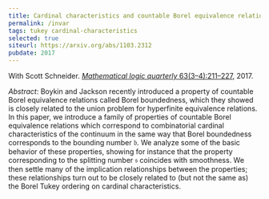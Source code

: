 ```yaml
---
title: Cardinal characteristics and countable Borel equivalence relations
permalink: /invar
tags: tukey cardinal-characteristics
selected: true
siteurl: https://arxiv.org/abs/1103.2312
pubdate: 2017
---
```


With Scott Schneider. [*Mathematical logic quarterly* 63(3–4):211–227](https://doi.org/10.1002/malq.201400111), 2017.<!--more-->

*Abstract*: Boykin and Jackson recently introduced a property of countable Borel equivalence relations called Borel boundedness, which they showed is closely related to the union problem for hyperfinite equivalence relations. In this paper, we introduce a family of properties of countable Borel equivalence relations which correspond to combinatorial cardinal characteristics of the continuum in the same way that Borel boundedness corresponds to the bounding number $\mathfrak b$.  We analyze some of the basic behavior of these properties, showing for instance that the property corresponding to the splitting number $\mathfrak s$ coincides with smoothness.  We then settle many of the implication relationships between the properties; these relationships turn out to be closely related to (but not the same as) the Borel Tukey ordering on cardinal characteristics.
